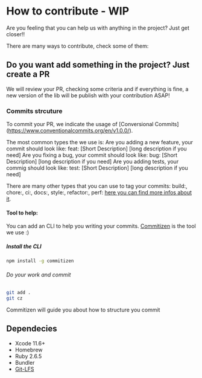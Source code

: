 # How to contribute - WIP

Are you feeling that you can help us with anything in the project? Just get closer!!

There are many ways to contribute, check some of them:
## Do you want add something in the project? Just create a PR
We will review your PR, checking some criteria and if everything is fine, a new version of the lib will be publish with your contribution ASAP!

### Commits strcuture
To commit your PR, we indicate the usage of [Conversional Commits] (https://www.conventionalcommits.org/en/v1.0.0/).

The most common types the we use is:
Are you adding a new feature, your commit should look like: feat: [Short Description] [long description if you need]
Are you fixing a bug, your commit should look like: bug: [Short Description] [long description if you need]
Are you adding tests, your commig should look like: test: [Short Description] [long description if you need]

There are many other types that you can use to tag your commits: build:, chore:, ci:, docs:, style:, refactor:, perf:
[here you can find more infos about it](https://www.conventionalcommits.org/en/v1.0.0/).

#### Tool to help:
You can add an CLI to help you writing your commits. [Commitizen](https://github.com/commitizen/cz-cli) is the tool we use :)
##### Install the CLI
```bash
npm install -g commitizen
```
###### Do your work and commit
```bash
git add .
git cz
```

Commitizen will guide you about how to structure you commit

## Dependecies
- Xcode 11.6+
- Homebrew
- Ruby 2.6.5
- Bundler
- [Git-LFS](https://git-lfs.github.com/)
